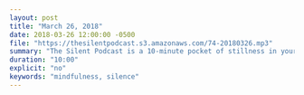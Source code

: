 ```yaml
---
layout: post
title: "March 26, 2018"
date: 2018-03-26 12:00:00 -0500
file: "https://thesilentpodcast.s3.amazonaws.com/74-20180326.mp3"
summary: "The Silent Podcast is a 10-minute pocket of stillness in your day. Listen to it at a set time every day, in the middle of a busy commute, or when you simply need a break from all of the hustle and bustle of distraction around you."
duration: "10:00"
explicit: "no"
keywords: "mindfulness, silence"
---
```

